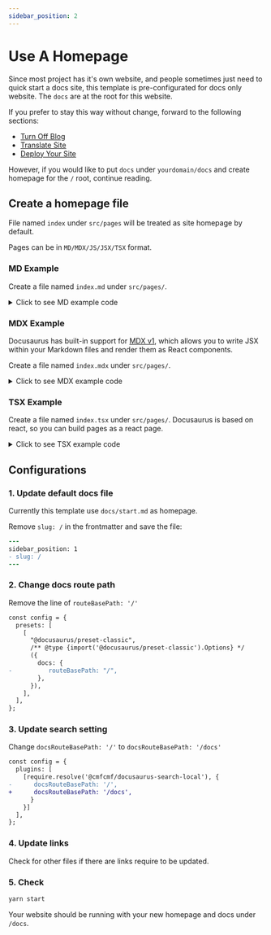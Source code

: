 ```yaml
---
sidebar_position: 2
---
```


# Use A Homepage

Since most project has it's own website, and people sometimes just need to quick start a docs site, this template is pre-configurated for docs only website. The `docs` are at the root for this website.

If you prefer to stay this way without change, forward to the following sections:

- [Turn Off Blog](./turn-off-blog.md)
- [Translate Site](./translate-site.md)
- [Deploy Your Site](./deploy.md)

However, if you would like to put `docs` under `yourdomain/docs` and create homepage for the `/` root, continue reading.

## Create a homepage file

File named `index` under `src/pages` will be treated as site homepage by default.

Pages can be in `MD/MDX/JS/JSX/TSX` format.

### MD Example

Create a file named `index.md` under `src/pages/`.

<details><summary>Click to see MD example code</summary>

```markdown title="src/pages/index.md"
---
# Frontmatter, can be empty.
# Will use site title if empty.
title: Home
---

# Markdown Page

This is a Markdown page
```

</details>

### MDX Example

Docusaurus has built-in support for [MDX v1](https://mdxjs.com/), which allows you to write JSX within your Markdown files and render them as React components.

Create a file named `index.mdx` under `src/pages/`.

<details><summary>Click to see MDX example code</summary>

```markdown title="src/pages/index.mdx"
---
title: Home
---

export const Highlight = ({children, color}) => (
<span
style={{
      backgroundColor: color,
      borderRadius: '2px',
      color: '#fff',
      padding: '0.2rem',
    }}>
{children}
</span>
);

# MDX Page

<Highlight color="#25c2a0">Docusaurus green</Highlight> and <Highlight color="#1877F2">Facebook blue</Highlight> are my favorite colors.
```

</details>

### TSX Example

Create a file named `index.tsx` under `src/pages/`. Docusaurus is based on react, so you can build pages as a react page.

<details><summary>Click to see TSX example code</summary>

```tsx title="src/pages/index.tsx"
import React from "react";
import clsx from "clsx";
import Layout from "@theme/Layout";
import Link from "@docusaurus/Link";
import useDocusaurusContext from "@docusaurus/useDocusaurusContext";
import HomepageFeatures from "../components/HomepageFeatures";

function HomepageHeader() {
  const { siteConfig } = useDocusaurusContext();
  return (
    <header className={clsx("hero hero--primary")}>
      <div className="container">
        <h1 className="hero__title">{siteConfig.title}</h1>
        <p className="hero__subtitle">{siteConfig.tagline}</p>
        <div>
          <Link className="button" to="/docs/start">
            Get started
          </Link>
        </div>
      </div>
    </header>
  );
}

export default function Home(): JSX.Element {
  const { siteConfig } = useDocusaurusContext();
  return (
    <Layout
      title={`Hello from ${siteConfig.title}`}
      description="Description will go into a meta tag in <head />"
    >
      <HomepageHeader />
      <main>This is a Homepage using TSX</main>
    </Layout>
  );
}
```

</details>

## Configurations

### 1. Update default docs file

Currently this template use `docs/start.md` as homepage.

Remove `slug: /` in the frontmatter and save the file:

```diff {3} title="docs/start.md"
---
sidebar_position: 1
- slug: /
---
```

### 2. Change docs route path

Remove the line of `routeBasePath: '/'`

```diff {8} title="docusaurus.config.js"
const config = {
  presets: [
    [
      "@docusaurus/preset-classic",
      /** @type {import('@docusaurus/preset-classic').Options} */
      ({
        docs: {
-          routeBasePath: "/",
        },
      }),
    ],
  ],
};
```

### 3. Update search setting

Change `docsRouteBasePath: '/'` to `docsRouteBasePath: '/docs'`

```diff {4,5} title="docusaurus.config.js"
const config = {
  plugins: [
    [require.resolve('@cmfcmf/docusaurus-search-local'), {
-      docsRouteBasePath: '/',
+      docsRouteBasePath: '/docs',
      }
    }]
  ],
};
```

### 4. Update links

Check for other files if there are links require to be updated.

### 5. Check

```bash
yarn start
```

Your website should be running with your new homepage and docs under `/docs`.
